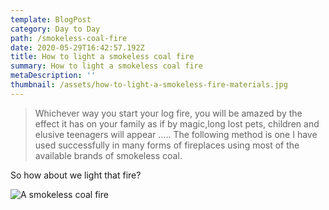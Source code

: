 ```yaml
---
template: BlogPost
category: Day to Day
path: /smokeless-coal-fire
date: 2020-05-29T16:42:57.192Z
title: How to light a smokeless coal fire
summary: How to light a smokeless coal fire
metaDescription: ''
thumbnail: /assets/how-to-light-a-smokeless-fire-materials.jpg
---
```

> Whichever way you start your log  fire,  you will be amazed by the effect it has on your family as if by magic,long lost pets, children and elusive teenagers will appear ….. The following method is one I have used successfully in many forms of fireplaces using most of the available brands of smokeless coal.



So how about we light that fire?

![](/assets/how-to-light-a-smokeless-fire-materials.jpg "A smokeless coal fire")
